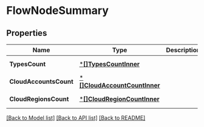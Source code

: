 # FlowNodeSummary

## Properties
Name | Type | Description | Notes
------------ | ------------- | ------------- | -------------
**TypesCount** | [***[]TypesCountInner**](array.md) |  | [default to null]
**CloudAccountsCount** | [***[]CloudAccountCountInner**](array.md) |  | [default to null]
**CloudRegionsCount** | [***[]CloudRegionCountInner**](array.md) |  | [default to null]

[[Back to Model list]](../README.md#documentation-for-models) [[Back to API list]](../README.md#documentation-for-api-endpoints) [[Back to README]](../README.md)

